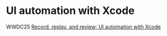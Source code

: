 # UI automation with Xcode

WWDC25 [Record, replay, and review: UI automation with Xcode](https://developer.apple.com/videos/play/wwdc2025/344/)
